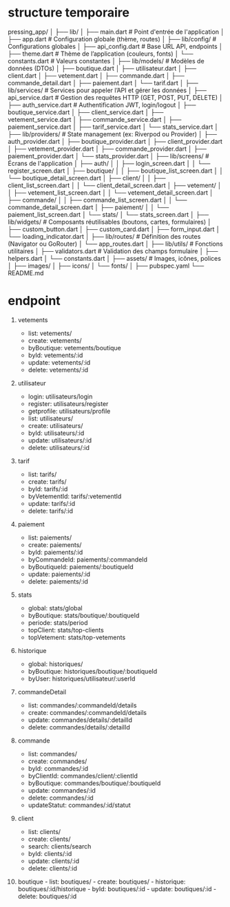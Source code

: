 # structure temporaire

pressing_app/
│
├── lib/
│   ├── main.dart              # Point d'entrée de l'application
│   ├── app.dart               # Configuration globale (thème, routes)
│
├── lib/config/                # Configurations globales
│   ├── api_config.dart        # Base URL API, endpoints
│   ├── theme.dart             # Thème de l’application (couleurs, fonts)
│   └── constants.dart         # Valeurs constantes
│
├── lib/models/                # Modèles de données (DTOs)
│   ├── boutique.dart
│   ├── utilisateur.dart
│   ├── client.dart
│   ├── vetement.dart
│   ├── commande.dart
│   ├── commande_detail.dart
│   ├── paiement.dart
│   └── tarif.dart
│
├── lib/services/              # Services pour appeler l’API et gérer les données
│   ├── api_service.dart       # Gestion des requêtes HTTP (GET, POST, PUT, DELETE)
│   ├── auth_service.dart      # Authentification JWT, login/logout
│   ├── boutique_service.dart
│   ├── client_service.dart
│   ├── vetement_service.dart
│   ├── commande_service.dart
│   ├── paiement_service.dart
│   ├── tarif_service.dart
│   └── stats_service.dart
│
├── lib/providers/             # State management (ex: Riverpod ou Provider)
│   ├── auth_provider.dart
│   ├── boutique_provider.dart
│   ├── client_provider.dart
│   ├── vetement_provider.dart
│   ├── commande_provider.dart
│   ├── paiement_provider.dart
│   └── stats_provider.dart
│
├── lib/screens/               # Écrans de l'application
│   ├── auth/
│   │   ├── login_screen.dart
│   │   └── register_screen.dart
│   ├── boutique/
│   │   ├── boutique_list_screen.dart
│   │   └── boutique_detail_screen.dart
│   ├── client/
│   │   ├── client_list_screen.dart
│   │   └── client_detail_screen.dart
│   ├── vetement/
│   │   ├── vetement_list_screen.dart
│   │   └── vetement_detail_screen.dart
│   ├── commande/
│   │   ├── commande_list_screen.dart
│   │   └── commande_detail_screen.dart
│   ├── paiement/
│   │   └── paiement_list_screen.dart
│   └── stats/
│       └── stats_screen.dart
│
├── lib/widgets/               # Composants réutilisables (boutons, cartes, formulaires)
│   ├── custom_button.dart
│   ├── custom_card.dart
│   ├── form_input.dart
│   └── loading_indicator.dart
│
├── lib/routes/                # Définition des routes (Navigator ou GoRouter)
│   └── app_routes.dart
│
├── lib/utils/                 # Fonctions utilitaires
│   ├── validators.dart        # Validation des champs formulaire
│   ├── helpers.dart
│   └── constants.dart
│
├── assets/                    # Images, icônes, polices
│   ├── images/
│   ├── icons/
│   └── fonts/
│
├── pubspec.yaml
└── README.md


# endpoint

 1. vetements
    - list: vetements/
    - create: vetements/
    - byBoutique: vetements/boutique
    - byId: vetements/:id
    - update: vetements/:id
    - delete: vetements/:id

 2. utilisateur
    - login: utilisateurs/login
    - register: utilisateurs/register
    - getprofile: utilisateurs/profile
    - list: utilisateurs/
    - create: utilisateurs/
    - byId: utilisateurs/:id
    - update: utilisateurs/:id
    - delete: utilisateurs/:id

 3. tarif
    - list: tarifs/
    - create: tarifs/
    - byId: tarifs/:id
    - byVetementId: tarifs/:vetementId
    - update: tarifs/:id
    - delete: tarifs/:id

 4. paiement
    - list: paiements/
    - create: paiements/
    - byId: paiements/:id
    - byCommandeId: paiements/:commandeId
    - byBoutiqueId: paiements/:boutiqueId
    - update: paiements/:id
    - delete: paiements/:id

 5. stats
    - global: stats/global
    - byBoutique: stats/boutique/:boutiqueId
    - periode: stats/period
    - topClient: stats/top-clients
    - topVetement: stats/top-vetements

 6. historique
    - global: historiques/
    - byBoutique: historiques/boutique/:boutiqueId
    - byUser: historiques/utilisateur/:userId

 7. commandeDetail
    - list: commandes/:commandeId/details
    - create: commandes/:commandeId/details
    - update: commandes/details/:detailId
    - delete: commandes/details/:detailId

 8. commande
    - list: commandes/
    - create: commandes/
    - byId: commandes/:id
    - byClientId: commandes/client/:clientId
    - byBoutique: commandes/boutique/:boutiqueId
    - update: commandes/:id
    - delete: commandes/:id
    - updateStatut: commandes/:id/statut

 9. client
    - list: clients/
    - create: clients/
    - search: clients/search
    - byId: clients/:id
    - update: clients/:id
    - delete: clients/:id

 10. boutique
    - list: boutiques/
    - create: boutiques/
    - historique: boutiques/:id/historique
    - byId: boutiques/:id
    - update: boutiques/:id
    - delete: boutiques/:id
    